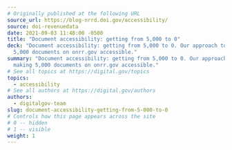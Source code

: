 ```yaml
---
# Originally published at the following URL
source_url: https://blog-nrrd.doi.gov/accessibility/
source: doi-revenuedata
date: 2021-09-03 11:48:00 -0500
title: "Document accessibility: getting from 5,000 to 0"
deck: "Document accessibility: getting from 5,000 to 0. Our approach to making
  5,000 documents on onrr.gov accessible."
summary: "Document accessibility: getting from 5,000 to 0. Our approach to
  making 5,000 documents on onrr.gov accessible."
# See all topics at https://digital.gov/topics
topics:
  - accessibility
# See all authors at https://digital.gov/authors
authors:
  - digitalgov-team
slug: document-accessibility-getting-from-5-000-to-0
# Controls how this page appears across the site
# 0 -- hidden
# 1 -- visible
weight: 1
---
```

